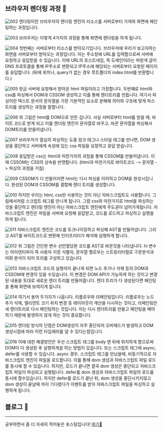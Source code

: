 ## 브라우저 렌더링 과정 📝

![002](https://user-images.githubusercontent.com/69751205/128706015-fcdbc24d-c5fd-4ea5-ad51-16bdd3c54fd2.png)
렌더링이란 브라우저의 렌더링 엔진이 리소스를 서버로부터 가져와 화면에 페인팅하는 과정입니다.

![003](https://user-images.githubusercontent.com/69751205/128706051-b0fed6d5-6c2f-45d1-b61e-593330e28d77.png)
브라우저는 이렇게 4가지의 과정을 통해 화면에 렌더링을 하게 됩니다.

![004](https://user-images.githubusercontent.com/69751205/128706088-6ad477ad-757c-436e-962b-d209bbca53ca.png)
첫번째는 서버로부터 리소스를 받아오기입니다. 브라우저에 우리가 보고자하는 화면을 서버로부터 받아오는 과정입니다. 이는 주소창에 URL를 입력함으로써 서버에 요청하고 응답받을 수 있습니다. 이때 URL의 호스트네임, 즉 도메인이라는 파랑색 글이 DNS 프로토콜을 통해 IP주소로 변환되고 IP주소에 해당되는 서버로부터 요청된 페이지를 응답합니다.
(뒤에 위치나, query가 없는 경우 루트폴더의 index.html를 반환합니다.)

![005](https://user-images.githubusercontent.com/69751205/128706128-4a375101-000b-4c58-b89f-fa2d6dcf1cfe.png)
방금 서버에 요청해서 받아온 html 파일이라고 가정합니다. 두번째로 html와 css를 파싱해서 DOM과 CSSOM 생성하고  이를 통해 렌더트리를 만듭니다. 여기서 파싱이란 텍스트 문서의 문자열을 가장 기본적인 요소로 분해해 의미와 구조에 맞게 파스트리를 생성하는 과정을 말합니다.

![006](https://user-images.githubusercontent.com/69751205/128706166-5f858fc3-02f2-4c2f-9f1f-bba40c76ae2e.png)
위 그림은 html를 DOM으로 만든 겁니다. 사실 서버로부터 html를 받을 때, 바이트 코드로 받게 되고 이를 렌더링 엔진이 문자열로 바꾸고, 바꾼 문자열을 파싱해서 DOM트리를 만들어냅니다.

![007](https://user-images.githubusercontent.com/69751205/128706190-f4f44cd4-fd8c-44ac-b83c-b72870558f5b.png)
브라우저가 열심히 파싱하는 도중 링크 태그나 스타일 태그를 만나면, DOM 생성을 중단하고 서버에게 속성에 있는 css 파일을 요청하고 응답 받습니다.

![008](https://user-images.githubusercontent.com/69751205/128706236-d39c8a92-7b18-4e05-9e9f-2b584a37c8d7.png)
응답받은 css는 html과 마찬가지의 과정을 통해 CSSOM를 만들어냅니다. 이때 CSSOM는 CSS의 상속을 반영합니다. (html과 마찬가지로 바이트코드 -> 문자열 -> 파싱의 과정을 거침)

![009](https://user-images.githubusercontent.com/69751205/128706261-739c186a-734a-4c05-a276-d2e65d0724dc.png)
CSSOM가 다 만들어지면 html는 다시 파싱을 이어하고 DOM을 완성시킵니다. 완성된 DOM과 CSSOM를 결합해 렌더 트리를 생성합니다.

![010](https://user-images.githubusercontent.com/69751205/128706275-8ae03fef-dbd8-459e-8ec6-8f509250b45f.png)
하지만 우리는 html, css만 사용하는 것이 아닌 자바스크립트도 사용합니다. 그림에서처럼 스크립트 태그를 만나게 됩니다. 그럼 css와 마찬가지로 html을 파싱하는 것을 중단하고 렌더링 엔진이 아닌 자바스크립트 엔진에게 주도권이 넘어가게됩니다. 자바스크립트 엔진은 파일을 서버에 요청해 응답받고, 코드를 로드하고 파싱하고 실행을 하게 됩니다.

![011](https://user-images.githubusercontent.com/69751205/128706315-a0a33e94-3eef-4e4d-aad6-c034a22e7281.png)
자바스크립트 엔진은 코드를 토크나이징하고 파싱해 AST를 만들어냅니다. 그리고 AST를 바이트코드로 변환해 인터프리터가 해석해 실행하게 합니다.

![012](https://user-images.githubusercontent.com/69751205/128706337-b89dc233-f615-4898-8f12-5864c0c21f9f.png)
위 그림은 간단한 변수 선언할당문 코드를 AST로 바꾼것을 나타냅니다. hi 변수는 아이덴티파이 즉 사용자 지정 식별자, 문자열 헬로우는 스트링리터럴로 구문분석과 어휘 분석이 되어 트리를 구성하고 있습니다.

![013](https://user-images.githubusercontent.com/69751205/128706366-931fbefa-1d72-4c22-bf4c-19d923a0c35a.png)
자바스크립트 코드의 실행까지 끝나게 되면 노드 추가나 삭제 등의 DOM과 CSSOM에 변경이 있을 수있습니다. 이 변경은 DOM API가 가능하게 하는 것이고 변경된 내용을 토대로 새로운 렌더 트리를 만들어줍니다. 렌더 트리가 다 생성된다면 페인팅을 통해 화면에 보여지게 됩니다.

![014](https://user-images.githubusercontent.com/69751205/128706417-b3abf6e8-8a57-4472-af8e-e1ba3ffc64ab.png)
여기서 용어 두가지가 나옵니다. 리플로우와 리페인팅입니다. 리플로우는 노드 추가 삭제,  엘리먼트 크기 위치 변경 등 레이아웃이 계산을 다시하는 것이고, 리페인팅은 새 렌더트리로 다시 페인팅하는 것입니다. 이는 다시 렌더트리를 만들고 페인팅을 해야하기 때문에 발생하지 않게 하는 것이 중요합니다.

![015](https://user-images.githubusercontent.com/69751205/128706453-c8f94ccf-e42c-4068-9242-9f2ff86ea593.png)
렌더링 방식의 단점은 DOM생성이 자주 중단되어 오버헤드가 발생하고 DOM 생성시점에 따라 이런 타입에러를 낼 수 있다는점입니다.

![016](https://user-images.githubusercontent.com/69751205/128706479-e63ac313-d784-41f3-b59e-37d3c61fcbe0.png)
이에 대한 해결방안은 우선 스크립트 태그를 body 맨 뒤에 위치하게 함으로써 DOM이 다 생성된 후 실행하게끔 하는 방법이 있습니다. 또는 스크립트 태그에 async, defer를 사용할 수 있습니다. 
async 경우, 스크립트 태그를 만났을때, 비동기적으로 자바스크립트 엔진이 파일을 로드합니다. 이를 통해 dom 생성과 자바스크립트 파일 로드를 동시에 할 수 있습니다. 하지만, 로드가 끝나면 결국 dom 생성은 중단되고 자바스크립트 파일이 파싱되고 실행됩니다.
defer를 dom 생성과 자바스크립트 파일의 로드를 동시에 할수있습니다. 하지만 defer를 로드가 끝난 뒤, dom 생성을 중단시키지않고 dom 생성이 끝날때 까지 기다렸다가 이벤트를 받아 자바스크립트 파일을 파싱하고 실행하게 됩니다.

## 블로그 📝
<hr>

공부하면서 좀 더 자세히 적어놓은 포스팅입니다! [여기💬](https://velog.io/@songsong/JavaScriptDeepDive-38.-%EB%B8%8C%EB%9D%BC%EC%9A%B0%EC%A0%80%EC%9D%98-%EB%A0%8C%EB%8D%94%EB%A7%81-%EA%B3%BC%EC%A0%95)